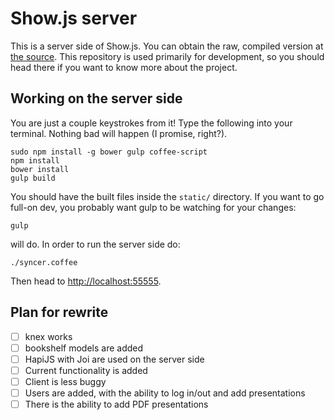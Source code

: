 Show.js server
==============

This is a server side of Show.js. You can obtain the raw, compiled version at [the source](https://syncjs.io). This repository is used primarily for development, so you should head there if you want to know more about the project.


Working on the server side
--------------------------

You are just a couple keystrokes from it! Type the following into your terminal. Nothing bad will happen (I promise, right?).

    sudo npm install -g bower gulp coffee-script
    npm install
    bower install
    gulp build

You should have the built files inside the `static/` directory. If you want to go full-on dev, you probably want gulp to be watching for your changes:

    gulp

will do. In order to run the server side do:

    ./syncer.coffee

Then head to [http://localhost:55555](http://localhost:55555).


Plan for rewrite
----------------

* [ ] knex works
* [ ] bookshelf models are added
* [ ] HapiJS with Joi are used on the server side
* [ ] Current functionality is added
* [ ] Client is less buggy
* [ ] Users are added, with the ability to log in/out and add presentations
* [ ] There is the ability to add PDF presentations
